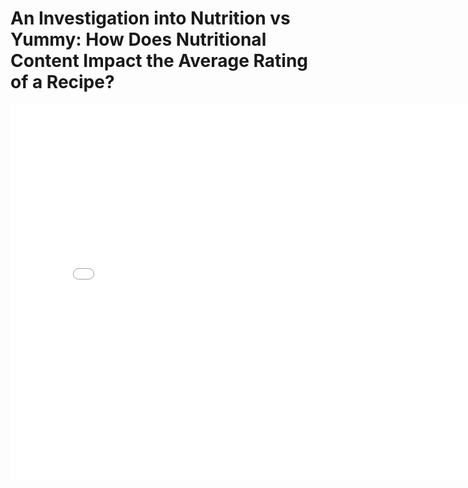 # An Investigation into Nutrition vs Yummy: How Does Nutritional Content Impact the Average Rating of a Recipe?

<iframe
  src="assets/fig_1.html"
  width="800"
  height="600"
  frameborder="0"
></iframe>
